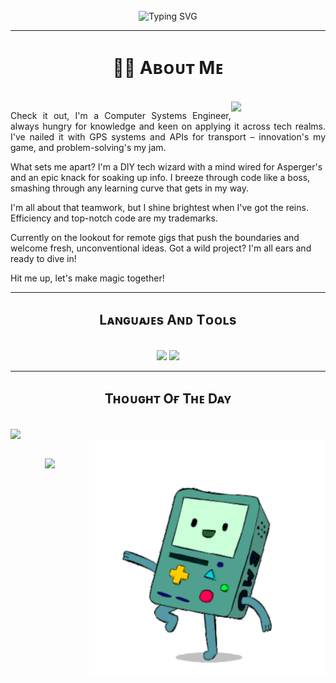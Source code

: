 <br>
<div align="center">
  <img src="https://readme-typing-svg.demolab.com?font=Fira+Code&pause=1000&color=7B69F7&center=true&vCenter=true&random=false&width=435&lines=Hi,+I'm+Francisco;a+Computer+Systems+Engineer;from+Puebla%2C+M%C3%A9xico" alt="Typing SVG"/>
</div>

---

<h1 align="center"> 🐱‍💻 Aʙᴏᴜᴛ Mᴇ</h1>
<br>
<div>
  <img align="right" width="30%" src="https://media2.giphy.com/media/v1.Y2lkPTc5MGI3NjExYmJ1M2Izd3Q2bDkwZ2pieDg2cWFmNG5idnlkOTdsYnB5YmI5NGVnMiZlcD12MV9pbnRlcm5hbF9naWZfYnlfaWQmY3Q9cw/7OMR3y1E9QeYsr9olS/giphy.gif"/>
</div>
<p align="justify">
  Check it out, I'm a Computer Systems Engineer, always hungry for knowledge and keen on applying it across tech realms. I've nailed it with GPS systems and APIs for transport – innovation's my game, and problem-solving's my jam.

  What sets me apart? I'm a DIY tech wizard with a mind wired for Asperger's and an epic knack for soaking up info. I breeze through code like a boss, smashing through any learning curve that gets in my way.

  I'm all about that teamwork, but I shine brightest when I've got the reins. Efficiency and top-notch code are my trademarks.

  Currently on the lookout for remote gigs that push the boundaries and welcome fresh, unconventional ideas. Got a wild project? I'm all ears and ready to dive in!

  Hit me up, let's make magic together!
</p>

---

<h2  align="center">Lᴀɴɢᴜᴀᴊᴇs Aɴᴅ Tᴏᴏʟs</h2>
<br>
<div align="center">
  <img src="https://media0.giphy.com/media/v1.Y2lkPTc5MGI3NjExbHE5aDAyZzlvb2hjd2trMGVkc3IxaDAxYWd4enF5dXpqZGNrd2NrZCZlcD12MV9pbnRlcm5hbF9naWZfYnlfaWQmY3Q9Zw/RbDKaczqWovIugyJmW/giphy.gif" width="30%"/>
  <img width="68%" src="https://skillicons.dev/icons?i=py,java,androidstudio,js,html,css,bootstrap,jquery,mysql,git,vscode,postman,php,lua,dotnet,c,cpp,cs,perl,regex,autocad,bash,github,blender,linux,windows&perline=11"/>
</div>

---

<h2 align="center">Tʜᴏᴜɢʜᴛ Oғ Tʜᴇ Dᴀʏ</h2>
<br>
<div align="center" style="position: relative; left: 0; top: 0; z-index: 3; width:100%;">
  <img style="position: relative; float: left; z-index: 1; width:50%;" src="https://readme-daily-quotes.vercel.app/api?category=programming&theme=dark"/>
  <img style="position: relative; float: right; z-index: 2; width:75%;" src="B-MO.gif"/>
</div>

<br>
<p align="center">
  <img width="100%" src="https://capsule-render.vercel.app/api?type=waving&height=80&color=gradient&section=footer"/>
</p>


<!-- <table>
  <tr>
   <img src="https://c.tenor.com/SOVMSXmWB1kAAAAi/tony-star-jumping.gif" width="70">
   &nbsp;&nbsp;&nbsp;&nbsp;&nbsp;&nbsp;&nbsp;&nbsp;&nbsp;&nbsp;&nbsp;&nbsp;&nbsp;&nbsp;&nbsp;&nbsp;&nbsp;&nbsp;&nbsp;
   <img src="https://c.tenor.com/XSbD902n1fwAAAAi/rennen-fast.gif" width="50">&nbsp;&nbsp;&nbsp;&nbsp;&nbsp;&nbsp;&nbsp;&nbsp;&nbsp;&nbsp;&nbsp;&nbsp;&nbsp;&nbsp;
  </tr>
  <tr>
    <td><p align="center"><a href="https://github.com/trinib?tab=stars"><b>MY STARRED REPOS <br>AND TOPICS</b></a>
    <td><p align="center"><a href="https://github.com/trinib/trinib/edit/main/README.md"><b>FORK PROFILE WITH <br>EASY EDITING</b></a>
  </tr>
 </table>-->